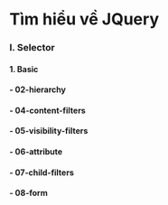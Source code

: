 # Tìm hiểu về JQuery
### I. Selector
#### 1. Basic
#### - 02-hierarchy
#### - 04-content-filters
#### - 05-visibility-filters
#### - 06-attribute
#### - 07-child-filters
#### - 08-form
